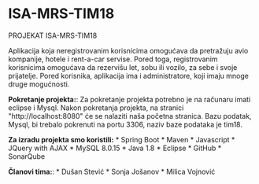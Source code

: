 # ISA-MRS-TIM18
PROJEKAT ISA-MRS-TIM18

Aplikacija koja neregistrovanim korisnicima omogućava da pretražuju avio kompanije, hotele i rent-a-car servise. Pored toga, registrovanim korisnicima omogućava da rezervišu let, sobu ili vozilo, za sebe i svoje prijatelje. Pored korisnika, aplikacija ima i administratore, koji imaju mnoge druge mogućnosti.

**Pokretanje projekta:**:
Za pokretanje projekta potrebno je na računaru imati eclipse i Mysql. Nakon pokretanja projekta, na stranici "http://localhost:8080" će se nalaziti naša početna stranica. Bazu podatak, Mysql, bi trebalo pokrenuti na portu 3306, naziv baze podataka je tim18. 


**Za izradu projekta smo koristili:**
    * Spring Boot 
    * Maven
    * Javascript
    * JQuery with AJAX
    * MySQL 8.0.15
    * Java 1.8
    * Eclipse 
    * GitHub
    * SonarQube 


**Članovi tima:**:
    * Dušan Stević
    * Sonja Jošanov
    * Milica Vojnović


